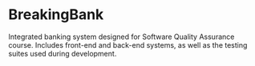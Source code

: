 BreakingBank
============
Integrated banking system designed for Software Quality Assurance course.
Includes front-end and back-end systems, as well as the testing suites used during development.
